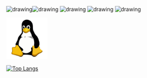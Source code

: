 <img src="https://miro.medium.com/max/700/1*CdjOgfolLt_GNJYBzI-1QQ.jpeg" alt="drawing" width="200"/><img src="https://visualpharm.com/assets/171/C++-595b40b75ba036ed117d5b19.svg" alt="drawing" width="100"/>
<img src="https://penseemti.com.br/wp-content/uploads/2019/01/python-logo.png" alt="drawing" width="200"/>
<img src="https://pngimg.com/uploads/php/php_PNG26.png" alt="drawing" width="200"/>
<img src="https://auditeste.com.br/wp-content/uploads/2020/05/linguagem_dart.jpg" alt="drawing" width="200"/>


<img src="https://raw.githubusercontent.com/github/explore/80688e429a7d4ef2fca1e82350fe8e3517d3494d/topics/linux/linux.png" alt="drawing" width="110"/>


[![Top Langs](https://github-readme-stats.vercel.app/api/top-langs/?username=fillipehmeireles)](https://github.com/anuraghazra/github-readme-stats)
